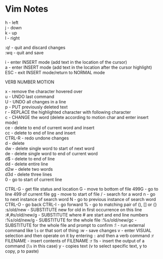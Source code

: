 # Vim Notes

h - left  
j - down  
k - up  
l - right

:q! - quit and discard changes  
:wq - quit and save

i - enter INSERT mode (add text in the location of the cursor)  
a - enter INSERT mode (add text in the location after the cursor highlight)  
ESC - exit INSERT mode/return to NORMAL mode

VERB NUMBER MOTION

x - remove the character hovered over  
u - UNDO last command  
U - UNDO all changes in a line  
p - PUT previously deleted text  
r - REPLACE the highlighted character with following character  
c - CHANGE the word (delete according to motion char and enter insert mode)  
  ce - delete to end of current word and insert  
  cc - delete to end of line and insert  
CTRL-R - redo undone changes  
d - delete  
  dw - delete single word to start of next word  
  de - delete single word to end of current word  
  d$ - delete to end of line  
  dd - delete entire line  
  d2w - delete two words  
  d3d - delete three lines  
0 - go to start of current line

CTRL-G - get file status and location
G - move to bottom of file
  499G - go to line 499 of current file
gg - move to start of file
/ - search for a word
  n - go to next instance of search word
  N - go to previous instance of search word
CTRL-O - go back
CTRL-I - go forward
% - go to matching pair of (), [] or {}
:s/old/new - SUBSTITUTE new for old in first occurrence on this line
:#,#s/old/new/g - SUBSTITUTE where # are start and end line numbers
:%s/old/new/g - SUBSTITUTE for the whole file
:%s/old/new/gc - SUBSTITUTE for the whole file and prompt to confirm
:! - run external command like `ls` or that sort of thing
:w - save changes
v - enter VISUAL selection and then operate on it by entering `:` and then a verb command
:r FILENAME - insert contents of FILENAME
:r !ls - insert the output of a command (`ls` in this case)
y - copies text (v to select specific text, y to copy, p to paste)